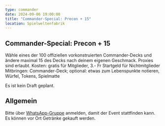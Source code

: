 ```yaml
---
type: commander
date: 2024-09-06 19:00:00
title: "Commander-Special: Precon + 15"
location: Spielweltenfabrik
---
```


## Commander-Special: Precon + 15
Wähle eines der 100 offiziellen vorkonstruierten Commander-Decks und ändere maximal 15 des Decks nach deinem eigenen Geschmack.
Proxies sind erlaubt.
Kosten: gratis für Mitglieder, 3.- Fr Startgeld für Nichtmitglieder \
Mitbringen: Commander-Deck; optional: etwas zum Lebenspunkte notieren, Würfel, Tokens, Spielmatte

Es ist kein Draft geplant.

## Allgemein
Bitte über [WhatsApp-Gruppe](https://chat.whatsapp.com/HQ7IINFrZB63esDNRqsIUw) anmelden, damit der Event stattfinden kann. \
Es können vor Ort Getränke gekauft werden.
